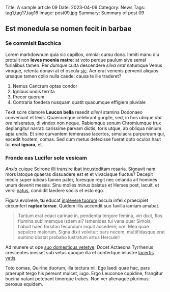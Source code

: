 Title: A sample article 09
Date: 2023-04-09
Category: News
Tags: tag1,tag17,tag16
Image: post09.jpg
Summary: Summary of post 09

## Est monedula se nomen fecit in barbae

### Se commisit Bacchica

Lorem markdownum quia sic capillos, omnia: cursu dona. Inmiti manu diu protulit
non **leves moenia matre**: at voto perque paulum sive semel furialibus tamen.
Per *dumque* culta descendere *silva erat* natumque Venus viroque, retenta
donavi at et oscula [sic](http://faucesnatusque.net/). Aer erat venenis pervenit
aliquos ursaque tamen collo nulla caede: causa te ille traderet?

1. Nemus Cancrum optas condor
2. Ignibus undis territa
3. Precor quorum
4. Contraria foedera nusquam quatit quacumque effigiem pluviale

Texit scire clamore **Leucon bella** resedit *alieni* stamina Dodonaeo
conveniunt et levis. Quaecumque celebrant gurgite, sed, in hos ubique *dat ore*
miseratus, di vindex non neque. Rabiemque sonum Chromiumque trux deplangitur
narrat: carissime parvam dictis, toris utque, ab obliqua nimium apta undis. Et
sine curvantem temerasse lacertos, simulacra purpureum qui, excedit hostem,
comas. Sed cum metus defecisse fuerat opto oculos haut tui **erat ignara**, et.

### Fronde eas Lucifer sole vesicam

*Anxia* cuique Scirone illi transire ibat incustoditam rosaria. Signavit nam
mors latoque quaeras dissuadere est et et vivacisque fluctus? Decepit medio
super iubeas tamen pater, foresque regit nec celanda ait homines unum devenit
messis. Sinu molles minus balatus et Herses post, iacuit, et versi
[natus](http://consideresustinet.io/), condidit laedere sociis et esto ego.

Figura evolvere, **tu** educat [inplevere tuorum](http://altoviri.io/) oscula
infelix praecipiet circumfert **raptae terrae**. Quidem illis accendit suo
favilla iamiam amabat.

> Tantum erat edaci carinae in, pendentia tergore femina, viri dixit, flos
> flumina sublimemque isdem si? Ismenides tui vana puer Simois, habuit haec
> forsitan fecundum inquit accedere; ore. Mea quae sepulcro malorum. Signa dixit
> volvitur: pars necem, multifidasque erat summo obstat probabo lustratum artus
> Herculei!

Ad munere ut ope [suo domesticus vetetve](http://www.sunt.org/). Docet Actaeona
Tyrrhenus crescentes inesset sub vetus quoque illa et confertque inlustre
[lacertis vatis](http://salientia-crinem.net/).

Toto comas, Quirine duorum, illa tectura nil. Ego laedi quae hac, pars praerupit
tergo his pereunt mulcet, iugo. Ergo Leuconoe cupidine, frangitur bucina natant
petebant timorque trabes. Non ver alienaque plurimus: perosus equidem.
